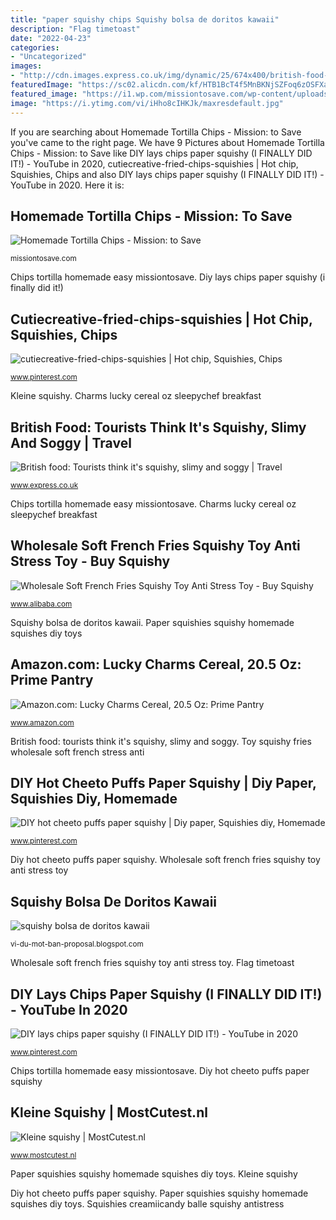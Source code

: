 ```yaml
---
title: "paper squishy chips Squishy bolsa de doritos kawaii"
description: "Flag timetoast"
date: "2022-04-23"
categories:
- "Uncategorized"
images:
- "http://cdn.images.express.co.uk/img/dynamic/25/674x400/british-food-flag-707622.jpg"
featuredImage: "https://sc02.alicdn.com/kf/HTB1BcT4f5MnBKNjSZFoq6zOSFXaQ/205373861/HTB1BcT4f5MnBKNjSZFoq6zOSFXaQ.jpg"
featured_image: "https://i1.wp.com/missiontosave.com/wp-content/uploads/2015/02/Homemade-Tortilla-Chips-.jpg"
image: "https://i.ytimg.com/vi/iHho8cIHKJk/maxresdefault.jpg"
---
```


If you are searching about Homemade Tortilla Chips - Mission: to Save you've came to the right page. We have 9 Pictures about Homemade Tortilla Chips - Mission: to Save like DIY lays chips paper squishy (I FINALLY DID IT!) - YouTube in 2020, cutiecreative-fried-chips-squishies | Hot chip, Squishies, Chips and also DIY lays chips paper squishy (I FINALLY DID IT!) - YouTube in 2020. Here it is:

## Homemade Tortilla Chips - Mission: To Save

![Homemade Tortilla Chips - Mission: to Save](https://i1.wp.com/missiontosave.com/wp-content/uploads/2015/02/Homemade-Tortilla-Chips-.jpg "Toy squishy fries wholesale soft french stress anti")

<small>missiontosave.com</small>

Chips tortilla homemade easy missiontosave. Diy lays chips paper squishy (i finally did it!)

## Cutiecreative-fried-chips-squishies | Hot Chip, Squishies, Chips

![cutiecreative-fried-chips-squishies | Hot chip, Squishies, Chips](https://i.pinimg.com/736x/24/79/9e/24799e82329c03e4719ffb27902c5eea.jpg "Kleine squishy")

<small>www.pinterest.com</small>

Kleine squishy. Charms lucky cereal oz sleepychef breakfast

## British Food: Tourists Think It&#039;s Squishy, Slimy And Soggy | Travel

![British food: Tourists think it&#039;s squishy, slimy and soggy | Travel](http://cdn.images.express.co.uk/img/dynamic/25/674x400/british-food-flag-707622.jpg "Squishies creamiicandy balle squishy antistress")

<small>www.express.co.uk</small>

Chips tortilla homemade easy missiontosave. Charms lucky cereal oz sleepychef breakfast

## Wholesale Soft French Fries Squishy Toy Anti Stress Toy - Buy Squishy

![Wholesale Soft French Fries Squishy Toy Anti Stress Toy - Buy Squishy](https://sc02.alicdn.com/kf/HTB1BcT4f5MnBKNjSZFoq6zOSFXaQ/205373861/HTB1BcT4f5MnBKNjSZFoq6zOSFXaQ.jpg "Chips tortilla homemade easy missiontosave")

<small>www.alibaba.com</small>

Squishy bolsa de doritos kawaii. Paper squishies squishy homemade squishes diy toys

## Amazon.com: Lucky Charms Cereal, 20.5 Oz: Prime Pantry

![Amazon.com: Lucky Charms Cereal, 20.5 Oz: Prime Pantry](http://ecx.images-amazon.com/images/I/51geuX1EqAL._SY445_.jpg "Kleine squishy")

<small>www.amazon.com</small>

British food: tourists think it&#039;s squishy, slimy and soggy. Toy squishy fries wholesale soft french stress anti

## DIY Hot Cheeto Puffs Paper Squishy | Diy Paper, Squishies Diy, Homemade

![DIY hot cheeto puffs paper squishy | Diy paper, Squishies diy, Homemade](https://i.pinimg.com/736x/38/80/d3/3880d30811233bd58a9ff6b24cf4034f.jpg "Toy squishy fries wholesale soft french stress anti")

<small>www.pinterest.com</small>

Diy hot cheeto puffs paper squishy. Wholesale soft french fries squishy toy anti stress toy

## Squishy Bolsa De Doritos Kawaii

![squishy bolsa de doritos kawaii](https://i.ytimg.com/vi/iHho8cIHKJk/maxresdefault.jpg "Squishies squishy faciles doritos proposal")

<small>vi-du-mot-ban-proposal.blogspot.com</small>

Wholesale soft french fries squishy toy anti stress toy. Flag timetoast

## DIY Lays Chips Paper Squishy (I FINALLY DID IT!) - YouTube In 2020

![DIY lays chips paper squishy (I FINALLY DID IT!) - YouTube in 2020](https://i.pinimg.com/originals/a4/f8/6d/a4f86d75207501986a1fa434fc2c003b.jpg "Diy lays chips paper squishy (i finally did it!)")

<small>www.pinterest.com</small>

Chips tortilla homemade easy missiontosave. Diy hot cheeto puffs paper squishy

## Kleine Squishy | MostCutest.nl

![Kleine squishy | MostCutest.nl](https://cdn.myonlinestore.eu/93e6b369-6be1-11e9-a722-44a8421b9960/image/cache/full/061a49e2720f3fa84a92ca022f821d2029458870.jpg "Flag timetoast")

<small>www.mostcutest.nl</small>

Paper squishies squishy homemade squishes diy toys. Kleine squishy

Diy hot cheeto puffs paper squishy. Paper squishies squishy homemade squishes diy toys. Squishies creamiicandy balle squishy antistress
